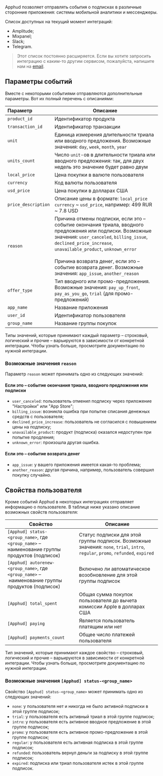 Apphud позволяет отправлять события о подписках в различные сторонние приложения: системы мобильной аналитики и мессенджеры.

Список доступных на текущий момент интеграций:

* Amplitude;
* Mixpanel;
* Slack;
* Telegram.

> Этот список постоянно расширяется. Если вы хотите запросить интеграцию с каким-то другим сервисом, пожалуйста, напишите нам на [email](mailto:hi@apphud.com).
>

## Параметры событий

Вместе с некоторыми событиями отправляются дополнительные параметры. Вот их полный перечень с описаниями:

| Параметр            | Описание                                                     |
| :------------------ | ------------------------------------------------------------ |
| `product_id`        | Идентификатор продукта                                       |
| `transaction_id`    | Идентификатор транзакции                                     |
| `unit`              | Единица измерения длительности триала или вводного предложения. Возможные значения: `day`, `week`, `month`, `year` |
| `units_count`       | Число `unit`-ов в длительности триала или вводного предложения: так, для двух недель это значение будет равно двум |
| `local_price`       | Цена покупки в валюте пользователя                           |
| `currency`          | Код валюты пользователя                                      |
| `usd_price`         | Цена покупки в долларах США                                  |
| `price_description` | Описание цены в формате: `local_price` `currency` ~ `usd_price`, например: 499 RUR ~ 7.8 USD |
| `reason`            | Причина отмены подписки, если это – событие окончания триала, вводного предложения или подписки. Возможные значения: `user_canceled`, `billing_issue`, `declined_price_increase`, `unavailable_product`, `unknown_error`<br/><br/>Причина возврата денег, если это – событие возврата денег. Возможные значения: `app_issue`, `another_reason` |
| `offer_type`        | Тип вводного или промо-предложения. Возможные значения: `pay_up_front`, `pay_as_you_go`, `trial` (для промо-предложений) |
| `app_name`          | Название приложения                                          |
| `user_id`           | Идентификатор пользователя                                   |
| `group_name`        | Название группы покупок                                      |

Типы значений, которые принимают каждый параметр – строковый, логический и прочие – варьируются в зависимости от конкретной интеграции. Чтобы узнать больше, просмотрите документацию по нужной интеграции.

### Возможные значения `reason`

Параметр `reason` может принимать одно из следующих значений:

#### Если это – событие окончания триала, вводного предложения или подписки

* `user_canceled`: пользователь отменил подписку через приложение "Настройки" или "App Store";
* `billing_issue`: возникла ошибка при попытке списания денежных средств с пользователя;
* `declined_price_increase`: пользователь не согласился с повышением цены на подписку;
* `unavailable_product`: продукт (подписка) оказался недоступен при попытке продления;
* `unknown_error`: произошла другая ошибка.

#### Если это – событие возврата денег

* `app_issue`: у вашего приложения имеется какая-то проблема;
* `another_reason`: другая причина, например, пользователь совершил покупку случайно.

## Свойства пользователя

Кроме событий Apphud в некоторых интеграциях отправляет информацию о пользователе. В таблице ниже указано описание возможных свойств пользователя:

| Свойство                                                     | Описание                                                     |
| ------------------------------------------------------------ | ------------------------------------------------------------ |
| `[Apphud] status-<group_name>`, где `<group_name>` – наименование группы продуктов (подписок) | Статус подписки для этой группы подписок. Возможные значения: `none`, `trial`, `intro`, `regular`, `promo`, `refunded`, `expired` |
| `[Apphud] autorenew-<group_name>`, где `<group_name>` – наименование группы продуктов (подписок) | Включено ли автоматическое возобновление для этой группы подписок |
| `[Apphud] total_spent`                                       | Общая сумма покупок пользователя до вычета комиссии Apple в долларах США |
| `[Apphud] paying`                                            | Является пользователь платящим или нет                       |
| `[Apphud] payments_count`                                    | Общее число платежей пользователя                            |

Тип значений, которые принимают каждое свойство – строковый, логический и прочие – варьируются в зависимости от конкретной интеграции. Чтобы узнать больше, просмотрите документацию по нужной интеграции.

### Возможные значения `[Apphud] status-<group_name>`

Свойство `[Apphud] status-<group_name>` может принимать одно из следующих значений:

* `none`: у пользователя нет и никогда не было активной подписки в этой группе подписок;
* `trial`: у пользователя есть активный триал в этой группе подписок;
* `intro`: у пользователя есть активное вводное предложение в этой группе подписок;
* `promo`: у пользователя есть активное промо-предложение в этой группе подписок;
* `regular`: у пользователя есть активная подписка в этой группе подписок;
* `refunded`: пользователь вернул деньги за подписку в этой группе подписок;
* `expired`: подписка или триал пользователя истек в этой группе подписок.